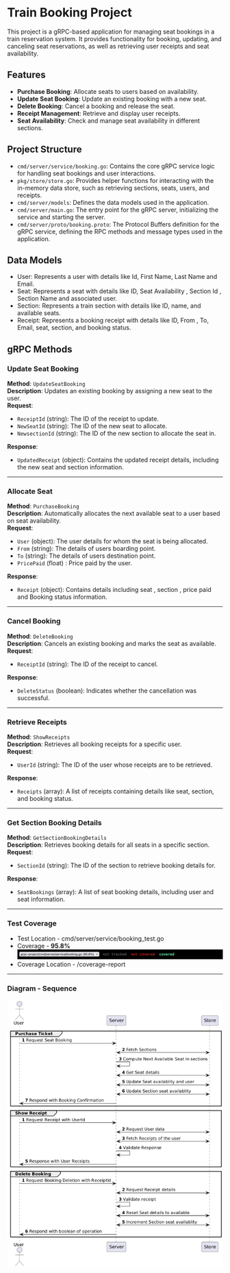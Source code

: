 # Train Booking Project

This project is a gRPC-based application for managing seat bookings in a train reservation system. It provides functionality for booking, updating, and canceling seat reservations, as well as retrieving user receipts and seat availability.

## Features

- **Purchase Booking**: Allocate seats to users based on availability.
- **Update Seat Booking**: Update an existing booking with a new seat.
- **Delete Booking**: Cancel a booking and release the seat.
- **Receipt Management**: Retrieve and display user receipts.
- **Seat Availability**: Check and manage seat availability in different sections.

## Project Structure

- `cmd/server/service/booking.go`: Contains the core gRPC service logic for handling seat bookings and user interactions.
- `pkg/store/store.go`: Provides helper functions for interacting with the in-memory data store, such as retrieving sections, seats, users, and receipts.
- `cmd/server/models`: Defines the data models used in the application.
- `cmd/server/main.go`: The entry point for the gRPC server, initializing the service and starting the server.
- `cmd/server/proto/booking.proto`: The Protocol Buffers definition for the gRPC service, defining the RPC methods and message types used in the application.

## Data Models
- User: Represents a user with details like Id, First Name, Last Name and Email.
- Seat: Represents a seat with details like ID, Seat Availability , Section Id , Section Name and associated user.
- Section: Represents a train section with details like ID, name, and available seats.
- Receipt: Represents a booking receipt with details like ID, From , To, Email, seat, section, and booking status.

## gRPC Methods

### Update Seat Booking
**Method**: `UpdateSeatBooking`  
**Description**: Updates an existing booking by assigning a new seat to the user.  
**Request**:
- `ReceiptId` (string): The ID of the receipt to update.
- `NewSeatId` (string): The ID of the new seat to allocate.  
- `NewsectionId` (string): The ID of the new section to allocate the seat in.

**Response**:
- `UpdatedReceipt` (object): Contains the updated receipt details, including the new seat and section information.

---

### Allocate Seat
**Method**: `PurchaseBooking`  
**Description**: Automatically allocates the next available seat to a user based on seat availability.  
**Request**:
- `User` (object): The user details for whom the seat is being allocated.
- `From` (string): The details of users boarding point.
- `To` (string): The details of users destination point.
- `PricePaid` (float) : Price paid by the user.

**Response**:
- `Receipt` (object): Contains details including seat , section , price paid and Booking status information.


---

### Cancel Booking
**Method**: `DeleteBooking`  
**Description**: Cancels an existing booking and marks the seat as available.  
**Request**:
- `ReceiptId` (string): The ID of the receipt to cancel.  
  
**Response**:
- `DeleteStatus` (boolean): Indicates whether the cancellation was successful.

---

### Retrieve Receipts
**Method**: `ShowReceipts`  
**Description**: Retrieves all booking receipts for a specific user.  
**Request**:
- `UserId` (string): The ID of the user whose receipts are to be retrieved.  
  
**Response**:
- `Receipts` (array): A list of receipts containing details like seat, section, and booking status.

---

### Get Section Booking Details
**Method**: `GetSectionBookingDetails`  
**Description**: Retrieves booking details for all seats in a specific section.  
**Request**:
- `SectionId` (string): The ID of the section to retrieve booking details for.  
  
**Response**:
- `SeatBookings` (array): A list of seat booking details, including user and seat information.

---

### Test Coverage
- Test Location - cmd/server/service/booking_test.go
- Coverage - **95.8%**
 ![Coverage](./docs/coverage.png)
- Coverage Location - /coverage-report

---
### Diagram - Sequence
![Sequence](./docs/sequence.png)

